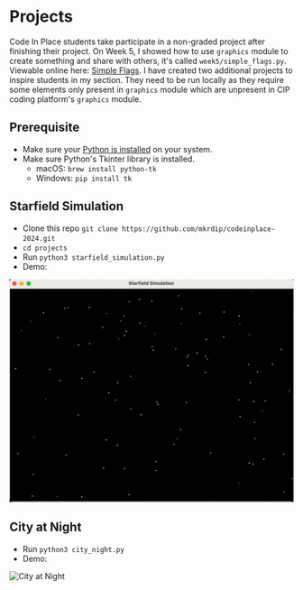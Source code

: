 # Projects

Code In Place students take participate in a non-graded project after finishing their project. On Week 5, I showed how to use `graphics` module to create something and share with others, it's called `week5/simple_flags.py`. Viewable online here: [Simple Flags](https://codeinplace.stanford.edu/cip4/share/FgkTEfWM5ugsKxUVUsTk). I have created two additional projects to inspire students in my section. They need to be run locally as they require some elements only present in `graphics` module which are unpresent in CIP coding platform's `graphics` module. 

## Prerequisite

- Make sure your [Python is installed](https://realpython.com/installing-python/) on your system.
- Make sure Python's Tkinter library is installed.
    - macOS: `brew install python-tk`
    - Windows: `pip install tk`


## Starfield Simulation
- Clone this repo `git clone https://github.com/mkrdip/codeinplace-2024.git`
- `cd projects`
- Run `python3 starfield_simulation.py`
- Demo:

![Starfield Simulation](demo-starfield-simulation.gif)


## City at Night
- Run `python3 city_night.py`
- Demo:

![City at Night](demo-city-night.gif)